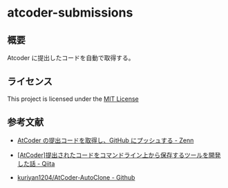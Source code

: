 # atcoder-submissions

## 概要

Atcoder に提出したコードを自動で取得する。

## ライセンス

This project is licensed under the [MIT License](https://github.com/kuhaku-space/atcoder-submissions/blob/main/LICENSE)

## 参考文献

- [AtCoder の提出コードを取得し、GitHub にプッシュする - Zenn](https://zenn.dev/tishii2479/articles/6b381fb86e0369)

- [\[AtCoder\]提出されたコードをコマンドライン上から保存するツールを開発した話 - Qiita](https://qiita.com/moffy/items/f194d6d9503acec1d95f)

- [kuriyan1204/AtCoder-AutoClone - Github](https://github.com/kuriyan1204/AtCoder-AutoClone)
